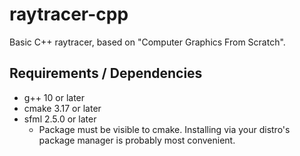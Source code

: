 # raytracer-cpp
Basic C++ raytracer, based on "Computer Graphics From Scratch".

## Requirements / Dependencies
* g++ 10 or later
* cmake 3.17 or later
* sfml 2.5.0 or later
    * Package must be visible to cmake. Installing via your distro's package
      manager is probably most convenient.